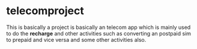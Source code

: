 # telecomproject
This is basically a project is basically an telecom app which is mainly used to do the <B>recharge</B> and other activities such as converting an postpaid sim to prepaid and vice versa and some other activities also.
